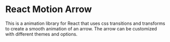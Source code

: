 # React Motion Arrow

This is a animation library for React that uses css transitions and transforms to create a smooth animation of an arrow. The arrow can be customized with different themes and options.